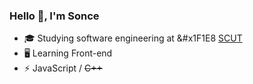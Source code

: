 ### Hello 👋, I'm Sonce

- 🎓 Studying software engineering at &#x1F1E8 [SCUT](https://www.scut.edu.cn)
- 🖥 Learning Front-end
- ⚡ JavaScript / ~~C++~~
